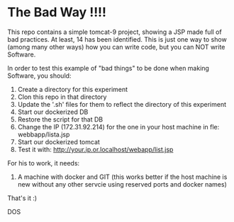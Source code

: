 # The Bad Way !!!!

This repo contains a simple tomcat-9 project, showing a JSP made full of bad practices. At least, 14 has been identified. This is just one way to show (among many other ways) how you can write code, but you can NOT write Software.

In order to test this example of "bad things" to be done when making Software, you should:

1. Create a directory for this experiment
2. Clon this repo in that directory
3. Update the '.sh' files for them to reflect the directory of this experiment
4. Start our dockerized DB
5. Restore the script for that DB
6. Change the IP (172.31.92.214) for the one in your host machine in fle: webbapp/lista.jsp
7. Start our dockerized tomcat
8. Test it with: http://your.ip.or.localhost/webapp/list.jsp

For his to work, it needs:
1. A machine with docker and GIT (this works better if the host machine is new without any other servcie using reserved ports and docker names)

That's it :)

DOS
